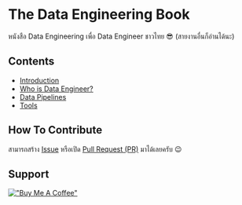 # The Data Engineering Book

หนังสือ Data Engineering เพื่อ Data Engineer ชาวไทย 😎 (สายงานอื่นก็อ่านได้นะ)

## Contents

* [Introduction](sections/01-introduction.md)
* [Who is Data Engineer?](sections/02-who-is-data-engineer.md)
* [Data Pipelines](sections/03-data-pipelines.md)
* [Tools](sections/04-tools.md)

## How To Contribute

สามารถสร้าง [Issue](https://github.com/zkan/data-engineering-book/issues) หรือเปิด [Pull Request (PR)](https://github.com/zkan/data-engineering-book/pulls) มาได้เลยครับ 😉

## Support

[!["Buy Me A Coffee"](https://www.buymeacoffee.com/assets/img/custom_images/yellow_img.png)](https://www.buymeacoffee.com/zkan)
